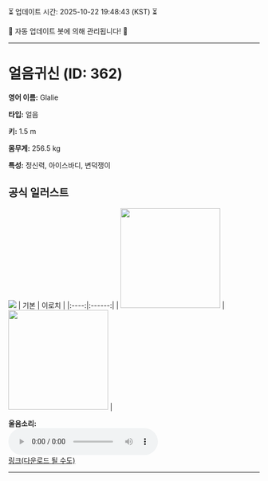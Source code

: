 
⏳ 업데이트 시간: 2025-10-22 19:48:43 (KST) ⏳

🤖 자동 업데이트 봇에 의해 관리됩니다! 🤖

---

# 얼음귀신 (ID: 362)
**영어 이름:** Glalie

**타입:** 얼음

**키:** 1.5 m

**몸무게:** 256.5 kg

**특성:** 정신력, 아이스바디, 변덕쟁이

## 공식 일러스트
![](https://raw.githubusercontent.com/PokeAPI/sprites/master/sprites/pokemon/other/official-artwork/362.png)
| 기본 | 이로치 |
|:----:|:------:|
| <img src="http://play.pokemonshowdown.com/sprites/ani/glalie.gif" width="200"> | <img src="http://play.pokemonshowdown.com/sprites/ani-shiny/glalie.gif" width="200"> |

**울음소리:**<br><audio controls src="https://raw.githubusercontent.com/PokeAPI/cries/main/cries/pokemon/latest/362.ogg"></audio><br> [링크(다운로드 될 수도)](https://raw.githubusercontent.com/PokeAPI/cries/main/cries/pokemon/latest/362.ogg)


---
